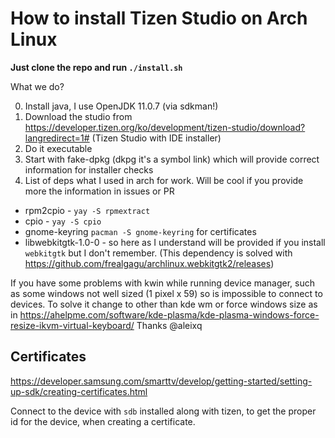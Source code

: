 # How to install Tizen Studio on Arch Linux

**Just clone the repo and run `./install.sh`**

What we do?

0. Install java, I use OpenJDK 11.0.7 (via sdkman!)
1. Download the studio from https://developer.tizen.org/ko/development/tizen-studio/download?langredirect=1# (Tizen Studio with IDE installer)
2. Do it executable
3. Start with fake-dpkg (dkpg it's a symbol link) which will provide correct information for installer checks
4. List of deps what I used in arch for work. Will be cool if you provide more the information in issues or PR

- rpm2cpio - `yay -S rpmextract`
- cpio - `yay -S cpio`
- gnome-keyring `pacman -S gnome-keyring` for certificates
- libwebkitgtk-1.0-0 - so here as I understand will be provided if you install `webkitgtk` but I don't remember. (This dependency is solved with https://github.com/frealgagu/archlinux.webkitgtk2/releases)

If you have some problems with kwin while running device manager, such as some windows not well sized (1 pixel x 59) so is impossible to connect to devices.
To solve it change to other than kde wm or force windows size as in https://ahelpme.com/software/kde-plasma/kde-plasma-windows-force-resize-ikvm-virtual-keyboard/ 
Thanks @aleixq

## Certificates

https://developer.samsung.com/smarttv/develop/getting-started/setting-up-sdk/creating-certificates.html

Connect to the device with `sdb` installed along with tizen, to get the proper id for the device, when creating a certificate.
